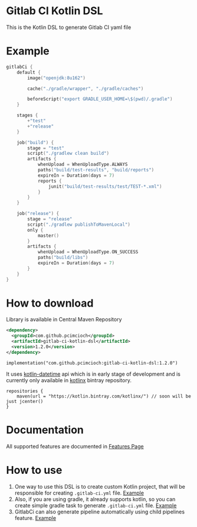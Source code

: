 # Gitlab CI Kotlin DSL

This is the Kotlin DSL to generate Gitlab CI yaml file

# Example

```kotlin
gitlabCi {
    default {
        image("openjdk:8u162")

        cache("./gradle/wrapper", "./gradle/caches")

        beforeScript("export GRADLE_USER_HOME=\$(pwd)/.gradle")
    }

    stages {
        +"test"
        +"release"
    }

    job("build") {
        stage = "test"
        script("./gradlew clean build")
        artifacts {
            whenUpload = WhenUploadType.ALWAYS
            paths("build/test-results", "build/reports")
            expireIn = Duration(days = 7)
            reports {
                junit("build/test-results/test/TEST-*.xml")
            }
        }
    }

    job("release") {
        stage = "release"
        script("./gradlew publishToMavenLocal")
        only {
            master()
        }
        artifacts {
            whenUpload = WhenUploadType.ON_SUCCESS
            paths("build/libs")
            expireIn = Duration(days = 7)
        }
    }
}
```

# How to download

Library is available in Central Maven Repository
```xml
<dependency>
  <groupId>com.github.pcimcioch</groupId>
  <artifactId>gitlab-ci-kotlin-dsl</artifactId>
  <version>1.2.0</version>
</dependency>
```

```
implementation("com.github.pcimcioch:gitlab-ci-kotlin-dsl:1.2.0")
```

It uses [kotlin-datetime](https://github.com/Kotlin/kotlinx-datetime) api which is in early stage of development and is currently 
only available in [kotlinx](https://bintray.com/kotlin/kotlinx/kotlinx.datetime) bintray repository.

```
repositories {
    maven(url = "https://kotlin.bintray.com/kotlinx/") // soon will be just jcenter()
}
```

# Documentation

All supported features are documented in [Features Page](/FEATURES.MD)

# How to use

1. One way to use this DSL is to create custom Kotlin project, that will be responsible for creating `.gitlab-ci.yml` file. [Example](examples/gradle-kotlin)
1. Also, if you are using gradle, it already supports kotlin, so you can create simple gradle task to generate `.gitlab-ci.yml` file. [Example](examples/pure-gradle)
1. GitlabCi can also generate pipeline automatically using child pipelines feature. [Example](examples/child-pipeline)